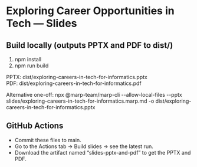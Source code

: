 # Exploring Career Opportunities in Tech — Slides

## Build locally (outputs PPTX and PDF to dist/)
1. npm install
2. npm run build

PPTX: dist/exploring-careers-in-tech-for-informatics.pptx  
PDF: dist/exploring-careers-in-tech-for-informatics.pdf

Alternative one-off:
npx @marp-team/marp-cli --allow-local-files --pptx slides/exploring-careers-in-tech-for-informatics.marp.md -o dist/exploring-careers-in-tech-for-informatics.pptx

## GitHub Actions
- Commit these files to main.
- Go to the Actions tab → Build slides → see the latest run.
- Download the artifact named “slides-pptx-and-pdf” to get the PPTX and PDF.
